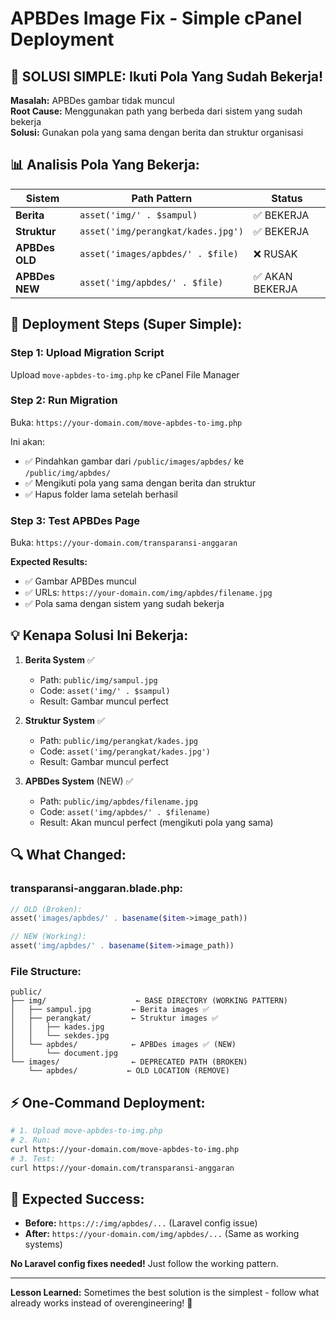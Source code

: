 # APBDes Image Fix - Simple cPanel Deployment

## 🎯 SOLUSI SIMPLE: Ikuti Pola Yang Sudah Bekerja!

**Masalah:** APBDes gambar tidak muncul  
**Root Cause:** Menggunakan path yang berbeda dari sistem yang sudah bekerja  
**Solusi:** Gunakan pola yang sama dengan berita dan struktur organisasi

## 📊 Analisis Pola Yang Bekerja:

| Sistem | Path Pattern | Status |
|--------|-------------|--------|
| **Berita** | `asset('img/' . $sampul)` | ✅ BEKERJA |
| **Struktur** | `asset('img/perangkat/kades.jpg')` | ✅ BEKERJA |
| **APBDes OLD** | `asset('images/apbdes/' . $file)` | ❌ RUSAK |
| **APBDes NEW** | `asset('img/apbdes/' . $file)` | ✅ AKAN BEKERJA |

## 🚀 Deployment Steps (Super Simple):

### Step 1: Upload Migration Script
Upload `move-apbdes-to-img.php` ke cPanel File Manager

### Step 2: Run Migration  
Buka: `https://your-domain.com/move-apbdes-to-img.php`

Ini akan:
- ✅ Pindahkan gambar dari `/public/images/apbdes/` ke `/public/img/apbdes/`
- ✅ Mengikuti pola yang sama dengan berita dan struktur
- ✅ Hapus folder lama setelah berhasil

### Step 3: Test APBDes Page
Buka: `https://your-domain.com/transparansi-anggaran`

**Expected Results:**
- ✅ Gambar APBDes muncul
- ✅ URLs: `https://your-domain.com/img/apbdes/filename.jpg`
- ✅ Pola sama dengan sistem yang sudah bekerja

## 💡 Kenapa Solusi Ini Bekerja:

1. **Berita System** ✅
   - Path: `public/img/sampul.jpg`  
   - Code: `asset('img/' . $sampul)`
   - Result: Gambar muncul perfect

2. **Struktur System** ✅  
   - Path: `public/img/perangkat/kades.jpg`
   - Code: `asset('img/perangkat/kades.jpg')`
   - Result: Gambar muncul perfect

3. **APBDes System** (NEW) ✅
   - Path: `public/img/apbdes/filename.jpg`
   - Code: `asset('img/apbdes/' . $filename)`  
   - Result: Akan muncul perfect (mengikuti pola yang sama)

## 🔍 What Changed:

### transparansi-anggaran.blade.php:
```php
// OLD (Broken):
asset('images/apbdes/' . basename($item->image_path))

// NEW (Working):  
asset('img/apbdes/' . basename($item->image_path))
```

### File Structure:
```
public/
├── img/                    ← BASE DIRECTORY (WORKING PATTERN)
│   ├── sampul.jpg         ← Berita images ✅
│   ├── perangkat/         ← Struktur images ✅  
│   │   ├── kades.jpg
│   │   └── sekdes.jpg
│   └── apbdes/            ← APBDes images ✅ (NEW)
│       └── document.jpg
└── images/                ← DEPRECATED PATH (BROKEN)
    └── apbdes/           ← OLD LOCATION (REMOVE)
```

## ⚡ One-Command Deployment:

```bash
# 1. Upload move-apbdes-to-img.php
# 2. Run:
curl https://your-domain.com/move-apbdes-to-img.php
# 3. Test:
curl https://your-domain.com/transparansi-anggaran
```

## 🎉 Expected Success:

- **Before:** `https://:/img/apbdes/...` (Laravel config issue)
- **After:** `https://your-domain.com/img/apbdes/...` (Same as working systems)

**No Laravel config fixes needed!** Just follow the working pattern.

---

**Lesson Learned:** Sometimes the best solution is the simplest - follow what already works instead of overengineering! 🚀
